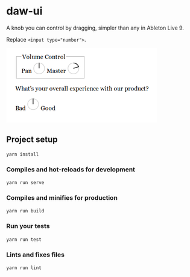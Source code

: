 # daw-ui

A knob you can control by dragging, simpler than any in Ableton Live 9.

Replace `<input type="number">`.

![Screenshot](screenshot.png)

## Project setup
```
yarn install
```

### Compiles and hot-reloads for development
```
yarn run serve
```

### Compiles and minifies for production
```
yarn run build
```

### Run your tests
```
yarn run test
```

### Lints and fixes files
```
yarn run lint
```
